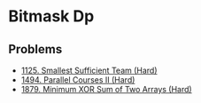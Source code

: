 # Bitmask Dp

## Problems

* [1125. Smallest Sufficient Team \(Hard\)](https://leetcode.com/problems/smallest-sufficient-team/)
* [1494. Parallel Courses II \(Hard\)](https://leetcode.com/problems/parallel-courses-ii/)
* [1879. Minimum XOR Sum of Two Arrays (Hard)](https://leetcode.com/problems/minimum-xor-sum-of-two-arrays/)
